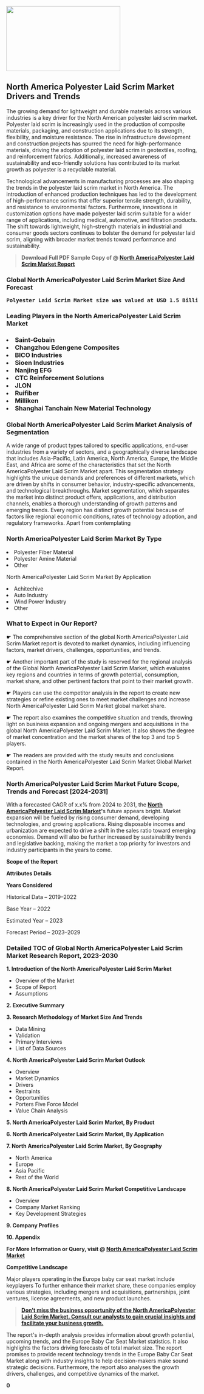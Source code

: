 <p><img class="alignnone size-medium wp-image-20088" src="https://ffe5etoiles.com/wp-content/uploads/2024/12/MST1-300x171.png" alt="" width="300" height="171" /></p><p><h2>North America Polyester Laid Scrim Market Drivers and Trends</h2><p>The growing demand for lightweight and durable materials across various industries is a key driver for the North American polyester laid scrim market. Polyester laid scrim is increasingly used in the production of composite materials, packaging, and construction applications due to its strength, flexibility, and moisture resistance. The rise in infrastructure development and construction projects has spurred the need for high-performance materials, driving the adoption of polyester laid scrim in geotextiles, roofing, and reinforcement fabrics. Additionally, increased awareness of sustainability and eco-friendly solutions has contributed to its market growth as polyester is a recyclable material.</p><p>Technological advancements in manufacturing processes are also shaping the trends in the polyester laid scrim market in North America. The introduction of enhanced production techniques has led to the development of high-performance scrims that offer superior tensile strength, durability, and resistance to environmental factors. Furthermore, innovations in customization options have made polyester laid scrim suitable for a wider range of applications, including medical, automotive, and filtration products. The shift towards lightweight, high-strength materials in industrial and consumer goods sectors continues to bolster the demand for polyester laid scrim, aligning with broader market trends toward performance and sustainability.</p></p><blockquote id="" class=""><strong>Download Full PDF Sample Copy of @&nbsp;<a href="https://www.verifiedmarketreports.com/download-sample/?rid=357160&utm_source=GitHub-Jan&utm_medium=265" target="_blank">North AmericaPolyester Laid Scrim Market Report</a>&nbsp;&nbsp;</strong></blockquote><h3 id="" class=""><strong>Global&nbsp;North AmericaPolyester Laid Scrim Market Size And Forecast</strong></h3><pre class="reader-text-block__code-block"><strong>Polyester Laid Scrim Market size was valued at USD 1.5 Billion in 2022 and is projected to reach USD 2.5 Billion by 2030, growing at a CAGR of 7.5% from 2024 to 2030.</strong></pre><h3 id="" class="">Leading Players in the&nbsp;North AmericaPolyester Laid Scrim Market</h3><h3 class=""></Li><Li>Saint-Gobain</Li><Li> Changzhou Edengene Composites</Li><Li> BICO Industries</Li><Li> Sioen Industries</Li><Li> Nanjing EFG</Li><Li> CTC Reinforcement Solutions</Li><Li> JLON</Li><Li> Ruifiber</Li><Li> Milliken</Li><Li> Shanghai Tanchain New Material Technology</h3><h3 id="" class="">Global&nbsp;North AmericaPolyester Laid Scrim Market Analysis of Segmentation</h3><p id="" class="">A wide range of product types tailored to specific applications, end-user industries from a variety of sectors, and a geographically diverse landscape that includes Asia-Pacific, Latin America, North America, Europe, the Middle East, and Africa are some of the characteristics that set the North AmericaPolyester Laid Scrim Market apart. This segmentation strategy highlights the unique demands and preferences of different markets, which are driven by shifts in consumer behavior, industry-specific advancements, and technological breakthroughs. Market segmentation, which separates the market into distinct product offers, applications, and distribution channels, enables a thorough understanding of growth patterns and emerging trends. Every region has distinct growth potential because of factors like regional economic conditions, rates of technology adoption, and regulatory frameworks. Apart from contemplating</p><h3 id="" class="">North AmericaPolyester Laid Scrim Market&nbsp;By Type</h3><p></Li><Li>Polyester Fiber Material</Li><Li> Polyester Amine Material</Li><Li> Other</p><div class="" data-test-id=""><p>North AmericaPolyester Laid Scrim Market&nbsp;By Application</p></div><p class=""></Li><Li>Achitechive</Li><Li> Auto Industry</Li><Li> Wind Power Industry</Li><Li> Other</p><div class="" data-test-id=""><h3><span class="">What to Expect in Our Report?</span></h3></div><div class="" data-test-id=""><p><span class="">☛ The comprehensive section of the global North AmericaPolyester Laid Scrim Market report is devoted to market dynamics, including influencing factors, market drivers, challenges, opportunities, and trends.</span></p></div><div class="" data-test-id=""><p><span class="">☛ Another important part of the study is reserved for the regional analysis of the Global North AmericaPolyester Laid Scrim Market, which evaluates key regions and countries in terms of growth potential, consumption, market share, and other pertinent factors that point to their market growth.</span></p></div><div class="" data-test-id=""><p><span class="">☛ Players can use the competitor analysis in the report to create new strategies or refine existing ones to meet market challenges and increase North AmericaPolyester Laid Scrim Market global market share.</span></p></div><div class="" data-test-id=""><p><span class="">☛ The report also examines the competitive situation and trends, throwing light on business expansion and ongoing mergers and acquisitions in the global North AmericaPolyester Laid Scrim Market. It also shows the degree of market concentration and the market shares of the top 3 and top 5 players.</span></p></div><div class="" data-test-id=""><p><span class="">☛ The readers are provided with the study results and conclusions contained in the North AmericaPolyester Laid Scrim Market Global Market Report.</span></p></div><div class="" data-test-id=""><h3><span class="">North AmericaPolyester Laid Scrim Market Future Scope, Trends and Forecast [2024-2031]</span></h3></div><div class="" data-test-id=""><p><span class="">With a forecasted CAGR of x.x% from 2024 to 2031, the <strong><a href="https://www.verifiedmarketreports.com/download-sample/?rid=357160&utm_source=GitHub-Jan&utm_medium=265" target="_blank">North AmericaPolyester Laid Scrim Market</a>'</strong>s future appears bright. Market expansion will be fueled by rising consumer demand, developing technologies, and growing applications. Rising disposable incomes and urbanization are expected to drive a shift in the sales ratio toward emerging economies. Demand will also be further increased by sustainability trends and legislative backing, making the market a top priority for investors and industry participants in the years to come.</span></p><p id="ember66" class="ember-view reader-text-block__paragraph"><strong>Scope of the Report</strong></p><p id="ember67" class="ember-view reader-text-block__paragraph"><strong>Attributes Details</strong></p><p id="ember68" class="ember-view reader-text-block__paragraph"><strong>Years Considered</strong></p><p id="ember69" class="ember-view reader-text-block__paragraph">Historical Data &ndash; 2019&ndash;2022</p><p id="ember70" class="ember-view reader-text-block__paragraph">Base Year &ndash; 2022</p><p id="ember71" class="ember-view reader-text-block__paragraph">Estimated Year &ndash; 2023</p><p id="ember72" class="ember-view reader-text-block__paragraph">Forecast Period &ndash; 2023&ndash;2029</p></div><h3 id="" class="">Detailed TOC of Global North AmericaPolyester Laid Scrim Market Research Report, 2023-2030</h3><p id="" class=""><strong>1. Introduction of the North AmericaPolyester Laid Scrim Market</strong></p><ul><li>Overview of the Market</li><li>Scope of Report</li><li>Assumptions</li></ul><p id="" class=""><strong>2. Executive Summary</strong></p><p id="" class=""><strong>3. Research Methodology of Market Size And Trends</strong></p><ul><li>Data Mining</li><li>Validation</li><li>Primary Interviews</li><li>List of Data Sources</li></ul><p id="" class=""><strong>4. North AmericaPolyester Laid Scrim Market Outlook</strong></p><ul><li>Overview</li><li>Market Dynamics</li><li>Drivers</li><li>Restraints</li><li>Opportunities</li><li>Porters Five Force Model</li><li>Value Chain Analysis</li></ul><p id="" class=""><strong>5. North AmericaPolyester Laid Scrim Market, By Product</strong></p><p id="" class=""><strong>6. North AmericaPolyester Laid Scrim Market, By Application</strong></p><p id="" class=""><strong>7. North AmericaPolyester Laid Scrim Market, By Geography</strong></p><ul><li>North America</li><li>Europe</li><li>Asia Pacific</li><li>Rest of the World</li></ul><p id="" class=""><strong>8. North AmericaPolyester Laid Scrim Market Competitive Landscape</strong></p><ul><li>Overview</li><li>Company Market Ranking</li><li>Key Development Strategies</li></ul><p id="" class=""><strong>9. Company Profiles</strong></p><p id="" class=""><strong>10. Appendix</strong></p><p><strong>For More Information or Query, visit&nbsp;@ <a href="https://www.verifiedmarketreports.com/product/polyester-laid-scrim-market/" target="_blank">North AmericaPolyester Laid Scrim Market</a></strong></p><p id="ember61" class="ember-view reader-text-block__paragraph"><strong>Competitive Landscape</strong></p><p id="ember62" class="ember-view reader-text-block__paragraph">Major players operating in the Europe baby car seat market include keyplayers To further enhance their market share, these companies employ various strategies, including mergers and acquisitions, partnerships, joint ventures, license agreements, and new product launches.</p><blockquote id="ember63" class="ember-view reader-text-block__blockquote"><strong><a href="https://www.verifiedmarketreports.com/download-sample/?rid=357160&utm_source=GitHub-Jan&utm_medium=265" target="_blank">Don&rsquo;t miss the business opportunity of the North AmericaPolyester Laid Scrim Market. Consult our analysts to gain crucial insights and facilitate your business growth.</a></strong></blockquote><p id="ember64" class="ember-view reader-text-block__paragraph">The report's in-depth analysis provides information about growth potential, upcoming trends, and the Europe Baby Car Seat Market statistics. It also highlights the factors driving forecasts of total market size. The report promises to provide recent technology trends in the Europe Baby Car Seat Market along with industry insights to help decision-makers make sound strategic decisions. Furthermore, the report also analyses the growth drivers, challenges, and competitive dynamics of the market.</p><p class="ember-view reader-text-block__paragraph"><strong>0</strong></p>
